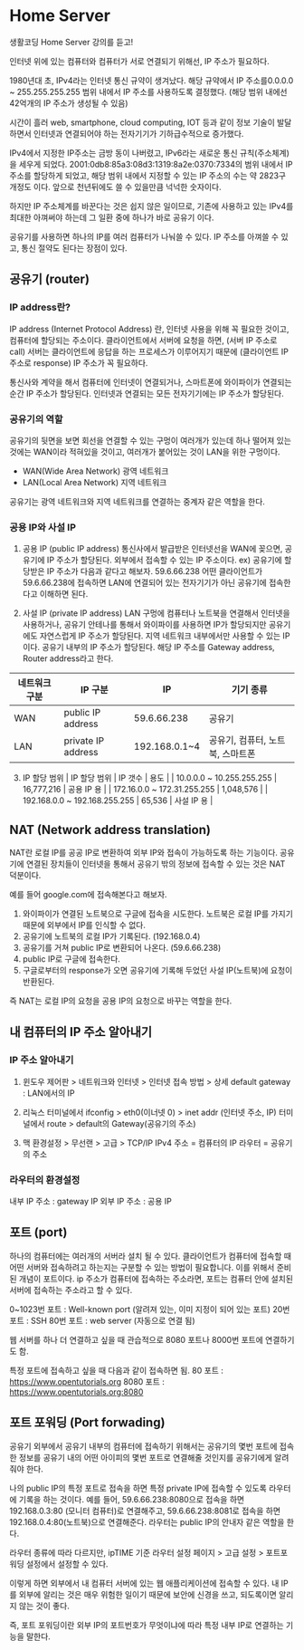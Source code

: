 # Home Server
생활코딩 Home Server 강의를 듣고!

인터넷 위에 있는 컴퓨터와 컴퓨터가 서로 연결되기 위해선, IP 주소가 필요하다.

1980년대 초, IPv4라는 인터넷 통신 규약이 생겨났다.
해당 규약에서 IP 주소를0.0.0.0 ~ 255.255.255.255 범위 내에서 IP 주소를 사용하도록 결정했다. 
(해당 범위 내에선 42억개의 IP 주소가 생성될 수 있음) 

시간이 흘러 web, smartphone, cloud computing, IOT 등과 같이 정보 기술이 발달하면서
인터넷과 연결되어야 하는 전자기기가 기하급수적으로 증가했다.

IPv4에서 지정한 IP주소는 금방 동이 나버렸고,
IPv6라는 새로운 통신 규칙(주소체계)을 세우게 되었다.
2001:0db8:85a3:08d3:1319:8a2e:0370:7334의 범위 내에서 IP주소를 할당하게 되었고,
해당 범위 내에서 지정할 수 있는 IP 주소의 수는 약 2823구 개정도 이다.
앞으로 천년뒤에도 쓸 수 있을만큼 넉넉한 숫자이다.

하지만 IP 주소체계를 바꾼다는 것은 쉽지 않은 일이므로,
기존에 사용하고 있는 IPv4를 최대한 아껴써야 하는데 그 일환 중에 하나가 바로 공유기 이다.

공유기를 사용하면 하나의 IP를 여러 컴퓨터가 나눠쓸 수 있다.
IP 주소를 아껴쓸 수 있고, 통신 절약도 된다는 장점이 있다.

## 공유기 (router)

### IP address란?
IP address (Internet Protocol Address) 란, 인터넷 사용을 위해 꼭 필요한 것이고, 컴퓨터에 할당되는 주소이다.
클라이언트에서 서버에 요청을 하면, (서버 IP 주소로 call)
서버는 클라이언트에 응답을 하는 프로세스가 이루어지기 때문에 (클라이언트 IP 주소로 response)
IP 주소가 꼭 필요하다.

통신사와 계약을 해서 컴퓨터에 인터넷이 연결되거나, 스마트폰에 와이파이가 연결되는 순간 IP 주소가 할당된다.
인터넷과 연결되는 모든 전자기기에는 IP 주소가 할당된다.

### 공유기의 역할

공유기의 뒷면을 보면 회선을 연결할 수 있는 구멍이 여러개가 있는데
하나 떨어져 있는 것에는 WAN이라 적혀있을 것이고, 여러개가 붙어있는 것이 LAN을 위한 구멍이다.

* WAN(Wide Area Network) 광역 네트워크
* LAN(Local Area Network) 지역 네트워크

공유기는 광역 네트워크와 지역 네트워크를 연결하는 중계자 같은 역할을 한다.

### 공용 IP와 사설 IP
1. 공용 IP (public IP address)
통신사에서 발급받은 인터넷선을 WAN에 꽂으면, 공유기에 IP 주소가 할당된다.
외부에서 접속할 수 있는 IP 주소이다.
ex)
공유기에 할당받은 IP 주소가 다음과 같다고 해보자. 59.6.66.238
어떤 클라이언트가 59.6.66.238에 접속하면 LAN에 연결되어 있는 전자기기가 아닌 공유기에 접속한다고 이해하면 된다.

2. 사설 IP (private IP address) 
LAN 구멍에 컴퓨터나 노트북을 연결해서 인터넷을 사용하거나, 공유기 안테나를 통해서 와이파이를 사용하면 IP가 할당되지만 공유기에도 자연스럽게 IP 주소가 할당된다.
지역 네트워크 내부에서만 사용할 수 있는 IP이다.
공유기 내부의 IP 주소가 할당된다.
해당 IP 주소를 Gateway address, Router address라고 한다.

| 네트워크 구분 | IP 구분 | IP | 기기 종류 |
|-----|-------------------|-------------|------|
| WAN | public IP address | 59.6.66.238 | 공유기 |
| LAN | private IP address | 192.168.0.1~4 | 공유기, 컴퓨터, 노트북, 스마트폰 |

3. IP 할당 범위
| IP 할당 범위 | IP 갯수 | 용도 |
| 10.0.0.0 ~ 10.255.255.255 | 16,777,216 | 공용 IP 용 |
| 172.16.0.0 ~ 172.31.255.255 | 1,048,576 | 
| 192.168.0.0 ~ 192.168.255.255 | 65,536 | 사설 IP 용 |

## NAT (Network address translation)
NAT란 로컬 IP를 공공 IP로 변환하여 외부 IP와 접속이 가능하도록 하는 기능이다. 
공유기에 연결된 장치들이 인터넷을 통해서 공유기 밖의 정보에 접속할 수 있는 것은 NAT 덕분이다.

예를 들어 google.com에 접속해본다고 해보자.
1. 와이파이가 연결된 노트북으로 구글에 접속을 시도한다.
노트북은 로컬 IP를 가지기 때문에 외부에서 IP를 인식할 수 없다.
2. 공유기에 노트북의 로컬 IP가 기록된다. (192.168.0.4)
3. 공유기를 거쳐 public IP로 변환되어 나온다. (59.6.66.238)
4. public IP로 구글에 접속한다.
5. 구글로부터의 response가 오면 공유기에 기록해 두었던 사설 IP(노트북)에 요청이 반환된다. 

즉 NAT는 로컬 IP의 요청을 공용 IP의 요청으로 바꾸는 역할을 한다.


## 내 컴퓨터의 IP 주소 알아내기
### IP 주소 알아내기
1. 윈도우
제어판 > 네트워크와 인터넷 > 인터넷 접속 방법 > 상세
default gateway : LAN에서의 IP

2. 리눅스
터미널에서 ifconfig > eth0(이너넷 0) > inet addr (인터넷 주소, IP)
터미널에서 route > default의 Gateway(공유기의 주소)

3. 맥
환경설정 > 무선랜 > 고급 > TCP/IP
IPv4 주소 = 컴퓨터의 IP
라우터 = 공유기의 주소

### 라우터의 환경설정
내부 IP 주소 : gateway IP
외부 IP 주소 : 공용 IP

## 포트 (port)
하나의 컴퓨터에는 여러개의 서버라 설치 될 수 있다. 
클라이언트가 컴퓨터에 접속할 때 어떤 서버와 접속하려고 하는지는 구분할 수 있는 방법이 필요합니다. 
이를 위해서 준비된 개념이 포트이다. 
ip 주소가 컴퓨터에 접속하는 주소라면, 포트는 컴퓨터 안에 설치된 서버에 접속하는 주소라고 할 수 있다. 

0~1023번 포트 : Well-known port (알려져 있는, 이미 지정이 되어 있는 포트)
20번 포트 : SSH
80번 포트 : web server (자동으로 연결 됨)

웹 서버를 하나 더 연결하고 싶을 때 관습적으로 8080 포트나 8000번 포트에 연결하기도 함.

특정 포트에 접속하고 싶을 때 다음과 같이 접속하면 됨.
80 포트 : https://www.opentutorials.org
8080 포트 : https://www.opentutorials.org:8080

## 포트 포워딩 (Port forwading)
공유기 외부에서 공유기 내부의 컴퓨터에 접속하기 위해서는 공유기의 몇번 포트에 접속한 정보를 공유기 내의 어떤 아이피의 몇번 포트로 연결해줄 것인지를 공유기에게 알려줘야 한다. 

나의 public IP의 특정 포트로 접속을 하면 특정 private IP에 접속할 수 있도록 라우터에 기록을 하는 것이다.
예를 들어,
59.6.66.238:8080으로 접속을 하면 192.168.0.3:80 (모니터 컴퓨터)로 연결해주고,
59.6.66.238:8081로 접속을 하면 192.168.0.4:80(노트북)으로 연결해준다.
라우터는 public IP의 안내자 같은 역할을 한다.

라우터 종류에 따라 다르지만, 
ipTIME 기준 
라우터 설정 페이지 > 고급 설정 > 포트포워딩 설정에서 설정할 수 있다.

이렇게 하면 외부에서 내 컴퓨터 서버에 있는 웹 애플리케이션에 접속할 수 있다.
내 IP를 외부에 알리는 것은 매우 위험한 일이기 때문에 보안에 신경을 쓰고, 되도록이면 알리지 않는 것이 좋다. 

즉, 포트 포워딩이란 외부 IP의 포트번호가 무엇이냐에 따라 특정 내부 IP로 연결하는 기능을 말한다.
